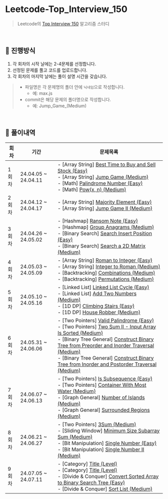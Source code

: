 # Leetcode-Top_Interview_150

> Leetcode의 [Top Interview 150](https://leetcode.com/studyplan/top-interview-150/) 알고리즘 스터디

<br />

## 📌 진행방식

1. 각 회차의 시작 날에는 2-4문제를 선정합니다.
2. 선정된 문제를 풀고 코드를 업로드합니다.
3. 각 회차의 마지막 날에는 풀이 설명 시간을 갖습니다.

> - 파일명은 각 문제명의 폴더 안에 `닉네임`으로 작성합니다.
>   - 예: max.js
> - commit은 해당 문제의 폴더명으로 작성합니다.
>   - 예: Jump_Game_(Medium)

<br />

## 📌 풀이내역

| 회차  | 기간                | 문제목록                                               |
| ----- | ------------------- | ------------------------------------------------------ |
| 1회차 | 24.04.05 ~ 24.04.11 | - [Array String] [Best Time to Buy and Sell Stock (Easy)](https://leetcode.com/problems/best-time-to-buy-and-sell-stock)<br />- [Array String] [Jump Game (Medium)](https://leetcode.com/problems/jump-game/)<br />- [Math] [Palindrome Number (Easy)](https://leetcode.com/problems/palindrome-number/)<br />- [Math] [Pow(x, n) (Medium)](https://leetcode.com/problems/powx-n/) |
| 2회차 | 24.04.12 ~ 24.04.17 | - [Array String] [Majority Element (Easy)](https://leetcode.com/problems/majority-element/)<br />- [Array String] [Jump Game II (Medium)](https://leetcode.com/problems/jump-game-ii/)<br /> |
| 3회차 | 24.04.26 ~ 24.05.02 | - [Hashmap] [Ransom Note (Easy)](https://leetcode.com/problems/ransom-note/)<br />- [Hashmap] [Group Anagrams (Medium)](https://leetcode.com/problems/group-anagrams/)<br />- [Binary Search] [Search Insert Position (Easy)](https://leetcode.com/problems/search-insert-position/)<br />- [Binary Search] [Search a 2D Matrix (Medium)](https://leetcode.com/problems/search-a-2d-matrix/)<br /> |
| 4회차 | 24.05.03 ~ 24.05.09 | - [Array String] [Roman to Integer (Easy)](https://leetcode.com/problems/roman-to-integer/)<br />- [Array String] [Integer to Roman (Medium)](https://leetcode.com/problems/integer-to-roman/)<br />- [Backtracking] [Combinations (Medium)](https://leetcode.com/problems/combinations/)<br />- [Backtracking] [Permutations (Medium)](https://leetcode.com/problems/permutations/)<br /> |
| 5회차 | 24.05.10 ~ 24.05.16 | - [Linked List] [Linked List Cycle (Easy)](https://leetcode.com/problems/linked-list-cycle/)<br />- [Linked List] [Add Two Numbers (Medium)](https://leetcode.com/problems/add-two-numbers/)<br />- [1D DP] [Climbing Stairs (Easy)](https://leetcode.com/problems/climbing-stairs/)<br />- [1D DP] [House Robber (Medium)](https://leetcode.com/problems/house-robber/)<br /> |
| 6회차 | 24.05.31 ~ 24.06.06 | - [Two Pointers] [Valid Palindrome (Easy)](https://leetcode.com/problems/valid-palindrome/)<br />- [Two Pointers] [Two Sum II - Input Array Is Sorted (Medium)](https://leetcode.com/problems/two-sum-ii-input-array-is-sorted/)<br />- [Binary Tree General] [Construct Binary Tree from Preorder and Inorder Traversal (Medium)](https://leetcode.com/problems/construct-binary-tree-from-preorder-and-inorder-traversal/)<br />- [Binary Tree General] [Construct Binary Tree from Inorder and Postorder Traversal (Medium)](https://leetcode.com/problems/construct-binary-tree-from-inorder-and-postorder-traversal/)<br /> |
| 7회차 | 24.06.07 ~ 24.06.13 | - [Two Pointers] [Is Subsequence (Easy)](https://leetcode.com/problems/is-subsequence/)<br />- [Two Pointers] [Container With Most Water (Medium)](https://leetcode.com/problems/container-with-most-water/)<br />- [Graph General] [Number of Islands (Medium)](https://leetcode.com/problems/number-of-islands/)<br />- [Graph General] [Surrounded Regions (Medium)](https://leetcode.com/problems/surrounded-regions/)<br /> |
| 8회차 | 24.06.21 ~ 24.06.27 | - [Two Pointers] [3Sum (Medium)](https://leetcode.com/problems/3sum/)<br />- [Sliding Window] [Minimum Size Subarray Sum (Medium)](https://leetcode.com/problems/minimum-size-subarray-sum/description/)<br />- [Bit Manipulation] [Single Number (Easy)](https://leetcode.com/problems/single-number/)<br />- [Bit Manipulation] [Single Number II (Medium)](https://leetcode.com/problems/single-number-ii/)<br /> |
| 9회차 | 24.07.05 ~ 24.07.11 | - [Category] [Title (Level)]()<br />- [Category] [Title (Level)]()<br />- [Divide & Conquer] [Convert Sorted Array to Binary Search Tree (Easy)](https://leetcode.com/problems/convert-sorted-array-to-binary-search-tree/)<br />- [Divide & Conquer] [Sort List (Medium)](https://leetcode.com/problems/sort-list/)<br /> |
